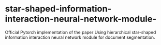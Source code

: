 # star-shaped-information-interaction-neural-network-module-
Official Pytorch implementation of the paper Using hierarchical star-shaped information interaction neural network module for document segmentation. 
